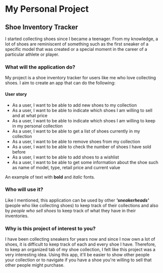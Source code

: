 # My Personal Project

## Shoe Inventory Tracker

I started collecting shoes since I became a teenager.
From my knowledge, a lot of shoes are reminiscent of
something such as the first sneaker of a specific model
that was created or a special moment in the career of
a particular athlete or player.

### What will the application do?

My project is a shoe inventory tracker for users like
me who love collecting shoes. I aim to create an app
that can do the following:

#### User story

- As a user, I want to be able to add new shoes to my
collection
- As a user, I want to be able to indicate which shoes
I am willing to sell and at what price
- As a user, I want to be able to indicate which shoes
I am willing to keep in my personal collection
- As a user, I want to be able to get a list of shoes
currently in my collection
- As a user, I want to be able to remove shoes from
my collection
- As a user, I want to be able to check the number of shoes I have sold before
- As a user, I want to be able to add shoes to a wishlist
- As a user, I want to be able to get some information
about the shoe such as name of model, type, retail price
and current value

An example of text with **bold** and *italic* fonts. 

### Who will use it?

Like I mentioned, this application can be used by other
***'sneakerheads'*** (people who like collecting shoes) to 
keep track of their collections and also by *people 
who sell shoes* to keep track of what they have in their
inventories.

### Why is this project of interest to you?

I have been collecting sneakers for years now and since
I now own a lot of shoes, it is difficult to keep track
of each and every shoe I have. Therefore, to keep an
organized tab of my shoe collection, I felt like this
project was a very interesting idea. Using this app,
it'll be easier to show other people your collection or
to navigate if you have a shoe you're willing to sell
that other people might purchase.